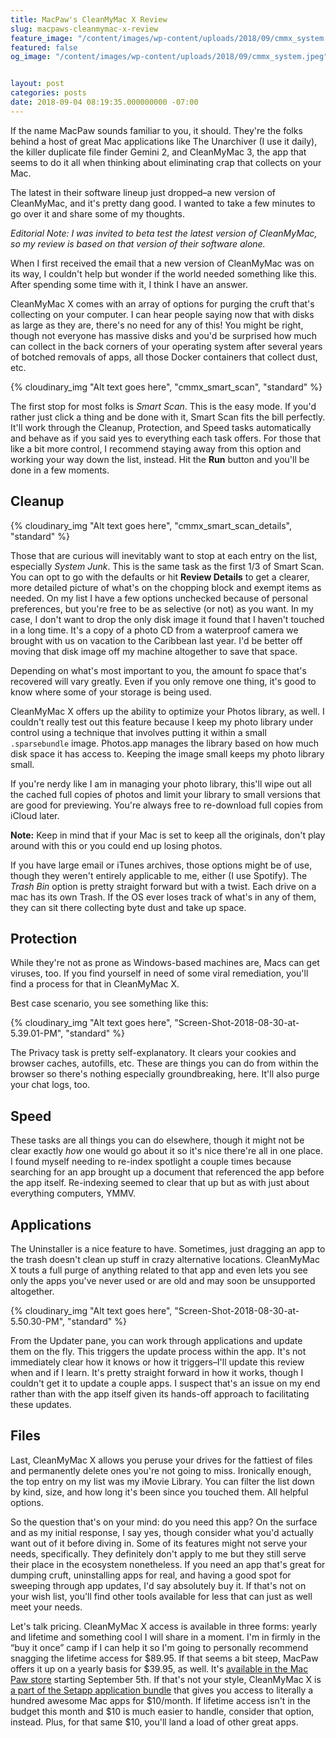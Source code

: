 ```yaml
---
title: MacPaw's CleanMyMac X Review
slug: macpaws-cleanmymac-x-review
feature_image: "/content/images/wp-content/uploads/2018/09/cmmx_system.jpeg"
featured: false
og_image: "/content/images/wp-content/uploads/2018/09/cmmx_system.jpeg"


layout: post
categories: posts
date: 2018-09-04 08:19:35.000000000 -07:00
---
```


If the name MacPaw sounds familiar to you, it should. They're the folks behind a host of great Mac applications like The Unarchiver (I use it daily), the killer duplicate file finder Gemini 2, and CleanMyMac 3, the app that seems to do it all when thinking about eliminating crap that collects on your Mac.

The latest in their software lineup just dropped–a new version of CleanMyMac, and it's pretty dang good. I wanted to take a few minutes to go over it and share some of my thoughts.

_Editorial Note: I was invited to beta test the latest version of CleanMyMac, so my review is based on that version of their software alone._

When I first received the email that a new version of CleanMyMac was on its way, I couldn't help but wonder if the world needed something like this. After spending some time with it, I think I have an answer.

CleanMyMac X comes with an array of options for purging the cruft that's collecting on your computer. I can hear people saying now that with disks as large as they are, there's no need for any of this! You might be right, though not everyone has massive disks and you'd be surprised how much can collect in the back corners of your operating system after several years of botched removals of apps, all those Docker containers that collect dust, etc.

{% cloudinary_img "Alt text goes here", "cmmx_smart_scan", "standard" %}

The first stop for most folks is _Smart Scan_. This is the easy mode. If you'd rather just click a thing and be done with it, Smart Scan fits the bill perfectly. It'll work through the Cleanup, Protection, and Speed tasks automatically and behave as if you said yes to everything each task offers. For those that like a bit more control, I recommend staying away from this option and working your way down the list, instead. Hit the **Run** button and you'll be done in a few moments.

## Cleanup

{% cloudinary_img "Alt text goes here", "cmmx_smart_scan_details", "standard" %}

Those that are curious will inevitably want to stop at each entry on the list, especially _System Junk_. This is the same task as the first 1/3 of Smart Scan. You can opt to go with the defaults or hit **Review Details** to get a clearer, more detailed picture of what's on the chopping block and exempt items as needed. On my list I have a few options unchecked because of personal preferences, but you're free to be as selective (or not) as you want. In my case, I don't want to drop the only disk image it found that I haven't touched in a long time. It's a copy of a photo CD from a waterproof camera we brought with us on vacation to the Caribbean last year. I'd be better off moving that disk image off my machine altogether to save that space.

Depending on what's most important to you, the amount fo space that's recovered will vary greatly. Even if you only remove one thing, it's good to know where some of your storage is being used.

CleanMyMac X offers up the ability to optimize your Photos library, as well. I couldn't really test out this feature because I keep my photo library under control using a technique that involves putting it within a small `.sparsebundle` image. Photos.app manages the library based on how much disk space it has access to. Keeping the image small keeps my photo library small.

If you're nerdy like I am in managing your photo library, this'll wipe out all the cached full copies of photos and limit your library to small versions that are good for previewing. You're always free to re-download full copies from iCloud later.

**Note:** Keep in mind that if your Mac is set to keep all the originals, don't play around with this or you could end up losing photos.

If you have large email or iTunes archives, those options might be of use, though they weren't entirely applicable to me, either (I use Spotify). The _Trash Bin_ option is pretty straight forward but with a twist. Each drive on a mac has its own Trash. If the OS ever loses track of what's in any of them, they can sit there collecting byte dust and take up space.

## Protection

While they're not as prone as Windows-based machines are, Macs can get viruses, too. If you find yourself in need of some viral remediation, you'll find a process for that in CleanMyMac X.

Best case scenario, you see something like this:

{% cloudinary_img "Alt text goes here", "Screen-Shot-2018-08-30-at-5.39.01-PM", "standard" %}

The Privacy task is pretty self-explanatory. It clears your cookies and browser caches, autofills, etc. These are things you can do from within the browser so there's nothing especially groundbreaking, here. It'll also purge your chat logs, too.

## Speed

These tasks are all things you can do elsewhere, though it might not be clear exactly _how_ one would go about it so it's nice there're all in one place. I found myself needing to re-index spotlight a couple times because searching for an app brought up a document that referenced the app before the app itself. Re-indexing seemed to clear that up but as with just about everything computers, YMMV.

## Applications

The Uninstaller is a nice feature to have. Sometimes, just dragging an app to the trash doesn't clean up stuff in crazy alternative locations. CleanMyMac X touts a full purge of anything related to that app and even lets you see only the apps you've never used or are old and may soon be unsupported altogether.

{% cloudinary_img "Alt text goes here", "Screen-Shot-2018-08-30-at-5.50.30-PM", "standard" %}

From the Updater pane, you can work through applications and update them on the fly. This triggers the update process within the app. It's not immediately clear how it knows or how it triggers–I'll update this review when and if I learn. It's pretty straight forward in how it works, though I couldn't get it to update a couple apps. I suspect that's an issue on my end rather than with the app itself given its hands-off approach to facilitating these updates.

## Files

Last, CleanMyMac X allows you peruse your drives for the fattiest of files and permanently delete ones you're not going to miss. Ironically enough, the top entry on my list was my iMovie Library. You can filter the list down by kind, size, and how long it's been since you touched them. All helpful options.

So the question that's on your mind: do you need this app? On the surface and as my initial response, I say yes, though consider what you'd actually want out of it before diving in. Some of its features might not serve your needs, specifically. They definitely don't apply to me but they still serve their place in the ecosystem nonetheless. If you need an app that's great for dumping cruft, uninstalling apps for real, and having a good spot for sweeping through app updates, I'd say absolutely buy it. If that's not on your wish list, you'll find other tools available for less that can just as well meet your needs.

Let's talk pricing. CleanMyMac X access is available in three forms: yearly and lifetime and something cool I will share in a moment. I'm in firmly in the “buy it once” camp if I can help it so I'm going to personally recommend snagging the lifetime access for $89.95. If that seems a bit steep, MacPaw offers it up on a yearly basis for $39.95, as well. It's [available in the Mac Paw store](https://johnathan.org/cleanmymacx) starting September 5th. If that's not your style, CleanMyMac X is [a part of the Setapp application bundle](https://johnathan.org/setapp) that gives you access to literally a hundred awesome Mac apps for $10/month. If lifetime access isn't in the budget this month and $10 is much easier to handle, consider that option, instead. Plus, for that same $10, you'll land a load of other great apps.

